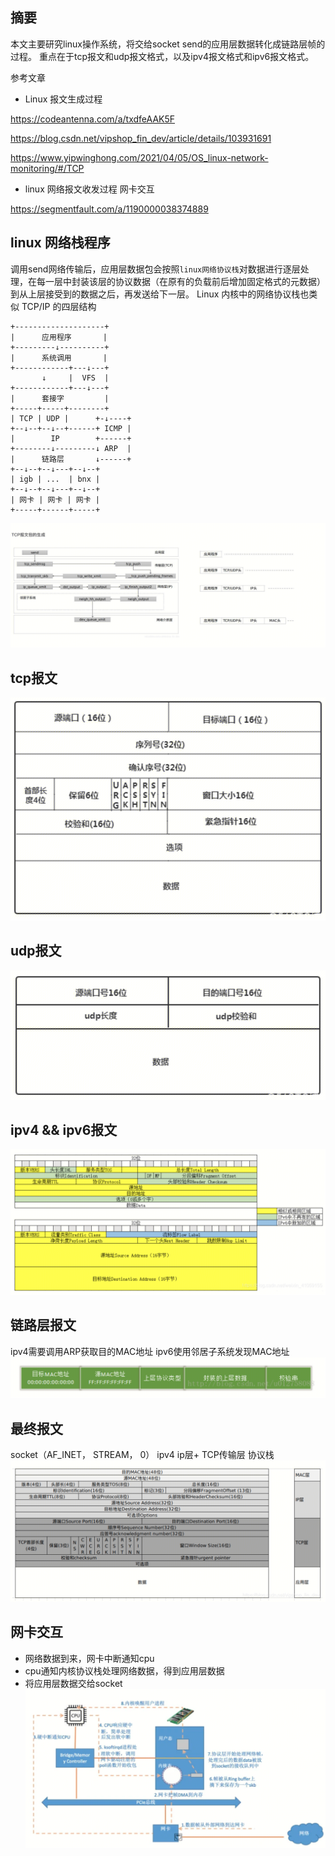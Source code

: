 ## 摘要
本文主要研究linux操作系统，将交给socket send的应用层数据转化成链路层帧的过程。
重点在于tcp报文和udp报文格式，以及ipv4报文格式和ipv6报文格式。

参考文章

- Linux 报文生成过程
  
https://codeantenna.com/a/txdfeAAK5F

https://blog.csdn.net/vipshop_fin_dev/article/details/103931691

https://www.yipwinghong.com/2021/04/05/OS_linux-network-monitoring/#/TCP

- linux 网络报文收发过程 网卡交互

https://segmentfault.com/a/1190000038374889

## linux 网络栈程序
调用send网络传输后，应用层数据包会按照`linux网络协议栈`对数据进行逐层处理，在每一层中封装该层的协议数据（在原有的负载前后增加固定格式的元数据）到从上层接受到的数据之后，再发送给下一层。
Linux 内核中的网络协议栈也类似 TCP/IP 的四层结构
```
+--------------------+
|      应用程序       |
+---------↓----------+
|      系统调用       |
+------------+---↓---+
       ↓     |  VFS  |
+------------+---↓---+   
|      套接字         |
+-----+-----+--------+
| TCP | UDP |      +-↓----+
+--↓--+--↓--+------+ ICMP |
|        IP        +------+
+--------↓---------↓ ARP  |
|      链路层       ↓------+ 
+--↓--+--↓---+--↓--+
| igb | ...  | bnx |
+--↓--+--↓---+--↓--+
| 网卡 | 网卡 | 网卡 | 
+-----+------+-----+
```
![alt text](image.png)

## tcp报文
![alt text](image-1.png)

## udp报文
![alt text](image-2.png)

## ipv4 && ipv6报文
![alt text](image-3.png)

## 链路层报文
ipv4需要调用ARP获取目的MAC地址 ipv6使用邻居子系统发现MAC地址
![alt text](image-4.png)

## 最终报文
socket（AF_INET， STREAM， 0） ipv4 ip层+ TCP传输层 协议栈
![alt text](image-5.png)

## 网卡交互

- 网络数据到来，网卡中断通知cpu
- cpu通知内核协议栈处理网络数据，得到应用层数据
- 将应用层数据交给socket
![alt text](image-6.png)


